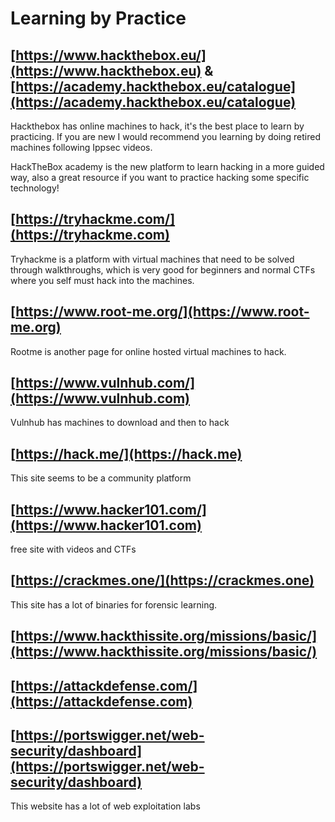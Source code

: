 

 


# Learning by Practice

## [https://www.hackthebox.eu/](https://www.hackthebox.eu) & [https://academy.hackthebox.eu/catalogue](https://academy.hackthebox.eu/catalogue)

Hackthebox has online machines to hack, it's the best place to learn by practicing. If you are new I would recommend you learning by doing retired machines following Ippsec videos.

HackTheBox academy is the new platform to learn hacking in a more guided way, also a great resource if you want to practice hacking some specific technology!

## [https://tryhackme.com/](https://tryhackme.com)

Tryhackme is a platform with virtual machines that need to be solved through walkthroughs, which is very good for beginners and normal CTFs where you self must hack into the machines.

## [https://www.root-me.org/](https://www.root-me.org)

Rootme is another page for online hosted virtual machines to hack.

## [https://www.vulnhub.com/](https://www.vulnhub.com)

Vulnhub has machines to download and then to hack

## [https://hack.me/](https://hack.me)

This site seems to be a community platform

## [https://www.hacker101.com/](https://www.hacker101.com)

free site with videos and CTFs

## [https://crackmes.one/](https://crackmes.one)

This site has a lot of binaries for forensic learning.

## [https://www.hackthissite.org/missions/basic/](https://www.hackthissite.org/missions/basic/)

## [https://attackdefense.com/](https://attackdefense.com)

## [https://portswigger.net/web-security/dashboard](https://portswigger.net/web-security/dashboard)
This website has a lot of web exploitation labs


 



